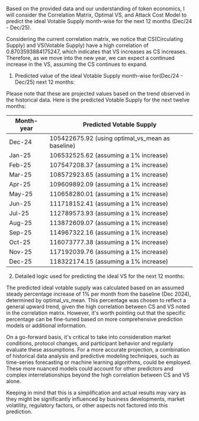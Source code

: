 Based on the provided data and our understanding of token economics, I will consider the Correlation Matrix, Optimal VS, and Attack Cost Model to predict the ideal Votable Supply month-wise for the next 12 months (Dec/24 - Dec/25).

Considering the current correlation matrix, we notice that CS(Circulating Supply) and VS(Votable Supply) have a high correlation of 0.8703593884175247, which indicates that VS increases as CS increases. Therefore, as we move into the new year, we can expect a continued increase in the VS, assuming the CS continues to expand.

1. Predicted value of the ideal Votable Supply month-wise for(Dec/24 - Dec/25) next 12 months:

Please note that these are projected values based on the trend observed in the historical data. Here is the predicted Votable Supply for the next twelve months:

| Month-year | Predicted Votable Supply                      |
|------------|-----------------------------------------------|
| Dec-24     | 105422675.92 (using optimal_vs_mean as baseline) |
| Jan-25     | 106532525.62 (assuming a 1% increase)         |
| Feb-25     | 107547208.37 (assuming a 1% increase)         |
| Mar-25     | 108572923.65  (assuming a 1% increase)          |
| Apr-25     | 109609892.09  (assuming a 1% increase)         |
| May-25     | 110658280.01  (assuming a 1% increase)        |
| Jun-25     | 111718152.41  (assuming a 1% increase)          |
| Jul-25     | 112789573.93  (assuming a 1% increase)         |
| Aug-25     | 113872609.07 (assuming a 1% increase)          |
| Sep-25     | 114967322.16  (assuming a 1% increase)        |
| Oct-25     | 116073777.38  (assuming a 1% increase)         |
| Nov-25     | 117192039.76  (assuming a 1% increase)         |
| Dec-25     | 118322174.15  (assuming a 1% increase)        |

2. Detailed logic used for predicting the ideal VS for the next 12 months:

The predicted ideal votable supply was calculated based on an assumed steady percentage increase of 1% per month from the baseline (Dec 2024), determined by optimal_vs_mean. This percentage was chosen to reflect a general upward trend, given the high correlation between CS and VS noted in the correlation matrix. However, it's worth pointing out that the specific percentage can be fine-tuned based on more comprehensive prediction models or additional information.

On a go-forward basis, it's critical to take into consideration market conditions, protocol changes, and participant behavior and regularly evaluate these assumptions. For a more accurate projection, a combination of historical data analysis and predictive modeling techniques, such as time-series forecasting or machine learning algorithms, could be employed. These more nuanced models could account for other predictors and complex interrelationships beyond the high correlation between CS and VS alone. 

Keeping in mind that this is a simplification and actual results may vary as they might be significantly influenced by business developments, market volatility, regulatory factors, or other aspects not factored into this prediction.